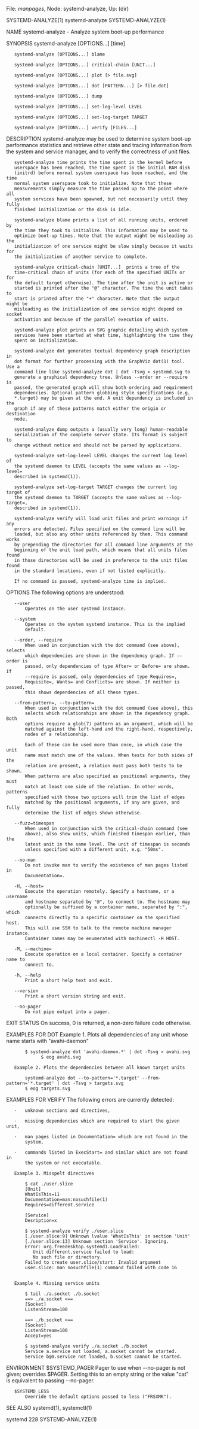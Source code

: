 File: *manpages*,  Node: systemd-analyze,  Up: (dir)

SYSTEMD-ANALYZE(1)              systemd-analyze             SYSTEMD-ANALYZE(1)



NAME
       systemd-analyze - Analyze system boot-up performance

SYNOPSIS
       systemd-analyze [OPTIONS...] [time]

       systemd-analyze [OPTIONS...] blame

       systemd-analyze [OPTIONS...] critical-chain [UNIT...]

       systemd-analyze [OPTIONS...] plot [> file.svg]

       systemd-analyze [OPTIONS...] dot [PATTERN...] [> file.dot]

       systemd-analyze [OPTIONS...] dump

       systemd-analyze [OPTIONS...] set-log-level LEVEL

       systemd-analyze [OPTIONS...] set-log-target TARGET

       systemd-analyze [OPTIONS...] verify [FILES...]

DESCRIPTION
       systemd-analyze may be used to determine system boot-up performance
       statistics and retrieve other state and tracing information from the
       system and service manager, and to verify the correctness of unit
       files.

       systemd-analyze time prints the time spent in the kernel before
       userspace has been reached, the time spent in the initial RAM disk
       (initrd) before normal system userspace has been reached, and the time
       normal system userspace took to initialize. Note that these
       measurements simply measure the time passed up to the point where all
       system services have been spawned, but not necessarily until they fully
       finished initialization or the disk is idle.

       systemd-analyze blame prints a list of all running units, ordered by
       the time they took to initialize. This information may be used to
       optimize boot-up times. Note that the output might be misleading as the
       initialization of one service might be slow simply because it waits for
       the initialization of another service to complete.

       systemd-analyze critical-chain [UNIT...]  prints a tree of the
       time-critical chain of units (for each of the specified UNITs or for
       the default target otherwise). The time after the unit is active or
       started is printed after the "@" character. The time the unit takes to
       start is printed after the "+" character. Note that the output might be
       misleading as the initialization of one service might depend on socket
       activation and because of the parallel execution of units.

       systemd-analyze plot prints an SVG graphic detailing which system
       services have been started at what time, highlighting the time they
       spent on initialization.

       systemd-analyze dot generates textual dependency graph description in
       dot format for further processing with the GraphViz dot(1) tool. Use a
       command line like systemd-analyze dot | dot -Tsvg > systemd.svg to
       generate a graphical dependency tree. Unless --order or --require is
       passed, the generated graph will show both ordering and requirement
       dependencies. Optional pattern globbing style specifications (e.g.
       *.target) may be given at the end. A unit dependency is included in the
       graph if any of these patterns match either the origin or destination
       node.

       systemd-analyze dump outputs a (usually very long) human-readable
       serialization of the complete server state. Its format is subject to
       change without notice and should not be parsed by applications.

       systemd-analyze set-log-level LEVEL changes the current log level of
       the systemd daemon to LEVEL (accepts the same values as --log-level=
       described in systemd(1)).

       systemd-analyze set-log-target TARGET changes the current log target of
       the systemd daemon to TARGET (accepts the same values as --log-target=,
       described in systemd(1)).

       systemd-analyze verify will load unit files and print warnings if any
       errors are detected. Files specified on the command line will be
       loaded, but also any other units referenced by them. This command works
       by prepending the directories for all command line arguments at the
       beginning of the unit load path, which means that all units files found
       in those directories will be used in preference to the unit files found
       in the standard locations, even if not listed explicitly.

       If no command is passed, systemd-analyze time is implied.

OPTIONS
       The following options are understood:

       --user
           Operates on the user systemd instance.

       --system
           Operates on the system systemd instance. This is the implied
           default.

       --order, --require
           When used in conjunction with the dot command (see above), selects
           which dependencies are shown in the dependency graph. If --order is
           passed, only dependencies of type After= or Before= are shown. If
           --require is passed, only dependencies of type Requires=,
           Requisite=, Wants= and Conflicts= are shown. If neither is passed,
           this shows dependencies of all these types.

       --from-pattern=, --to-pattern=
           When used in conjunction with the dot command (see above), this
           selects which relationships are shown in the dependency graph. Both
           options require a glob(7) pattern as an argument, which will be
           matched against the left-hand and the right-hand, respectively,
           nodes of a relationship.

           Each of these can be used more than once, in which case the unit
           name must match one of the values. When tests for both sides of the
           relation are present, a relation must pass both tests to be shown.
           When patterns are also specified as positional arguments, they must
           match at least one side of the relation. In other words, patterns
           specified with those two options will trim the list of edges
           matched by the positional arguments, if any are given, and fully
           determine the list of edges shown otherwise.

       --fuzz=timespan
           When used in conjunction with the critical-chain command (see
           above), also show units, which finished timespan earlier, than the
           latest unit in the same level. The unit of timespan is seconds
           unless specified with a different unit, e.g. "50ms".

       --no-man
           Do not invoke man to verify the existence of man pages listed in
           Documentation=.

       -H, --host=
           Execute the operation remotely. Specify a hostname, or a username
           and hostname separated by "@", to connect to. The hostname may
           optionally be suffixed by a container name, separated by ":", which
           connects directly to a specific container on the specified host.
           This will use SSH to talk to the remote machine manager instance.
           Container names may be enumerated with machinectl -H HOST.

       -M, --machine=
           Execute operation on a local container. Specify a container name to
           connect to.

       -h, --help
           Print a short help text and exit.

       --version
           Print a short version string and exit.

       --no-pager
           Do not pipe output into a pager.

EXIT STATUS
       On success, 0 is returned, a non-zero failure code otherwise.

EXAMPLES FOR DOT
       Example 1. Plots all dependencies of any unit whose name starts with
       "avahi-daemon"

           $ systemd-analyze dot 'avahi-daemon.*' | dot -Tsvg > avahi.svg
                 $ eog avahi.svg

       Example 2. Plots the dependencies between all known target units

           systemd-analyze dot --to-pattern='*.target' --from-pattern='*.target' | dot -Tsvg > targets.svg
           $ eog targets.svg

EXAMPLES FOR VERIFY
       The following errors are currently detected:

       ·   unknown sections and directives,

       ·   missing dependencies which are required to start the given unit,

       ·   man pages listed in Documentation= which are not found in the
           system,

       ·   commands listed in ExecStart= and similar which are not found in
           the system or not executable.

       Example 3. Misspelt directives

           $ cat ./user.slice
           [Unit]
           WhatIsThis=11
           Documentation=man:nosuchfile(1)
           Requires=different.service

           [Service]
           Desription=x

           $ systemd-analyze verify ./user.slice
           [./user.slice:9] Unknown lvalue 'WhatIsThis' in section 'Unit'
           [./user.slice:13] Unknown section 'Service'. Ignoring.
           Error: org.freedesktop.systemd1.LoadFailed:
              Unit different.service failed to load:
              No such file or directory.
           Failed to create user.slice/start: Invalid argument
           user.slice: man nosuchfile(1) command failed with code 16


       Example 4. Missing service units

           $ tail ./a.socket ./b.socket
           ==> ./a.socket <==
           [Socket]
           ListenStream=100

           ==> ./b.socket <==
           [Socket]
           ListenStream=100
           Accept=yes

           $ systemd-analyze verify ./a.socket ./b.socket
           Service a.service not loaded, a.socket cannot be started.
           Service b@0.service not loaded, b.socket cannot be started.


ENVIRONMENT
       $SYSTEMD_PAGER
           Pager to use when --no-pager is not given; overrides $PAGER.
           Setting this to an empty string or the value "cat" is equivalent to
           passing --no-pager.

       $SYSTEMD_LESS
           Override the default options passed to less ("FRSXMK").

SEE ALSO
       systemd(1), systemctl(1)



systemd 228                                                 SYSTEMD-ANALYZE(1)
